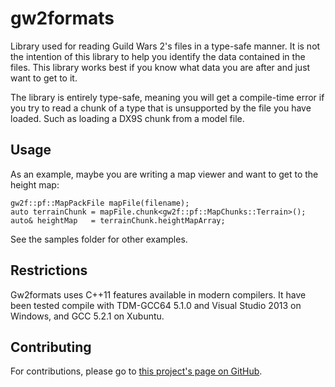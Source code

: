 gw2formats
==========

Library used for reading Guild Wars 2's files in a type-safe manner. It is not the intention of 
this library to help you identify the data contained in the files. This library works best if you
know what data you are after and just want to get to it.

The library is entirely type-safe, meaning you will get a compile-time error if you try to read a
chunk of a type that is unsupported by the file you have loaded. Such as loading a DX9S chunk from
a model file.

Usage
-----

As an example, maybe you are writing a map viewer and want to get to the height map:

    gw2f::pf::MapPackFile mapFile(filename);
    auto terrainChunk = mapFile.chunk<gw2f::pf::MapChunks::Terrain>();
    auto& heightMap   = terrainChunk.heightMapArray;

See the samples folder for other examples.

Restrictions
------------

Gw2formats uses C++11 features available in modern compilers. It have been tested compile with
TDM-GCC64 5.1.0 and Visual Studio 2013 on Windows, and GCC 5.2.1 on Xubuntu.

Contributing
------------

For contributions, please go to [this project's page on GitHub](https://github.com/rhoot/gw2formats).